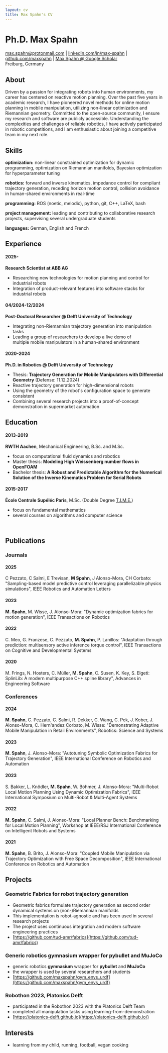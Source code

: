 ```yaml
---
layout: cv
title: Max Spahn's CV
---
```

# Ph.D. __Max Spahn__

<div id="webaddress">
<a href="max.spahn@protonmail.com">max.spahn@protonmail.com</a>
| <a href="https://www.linkedin.com/in/max-spahn/">linkedin.com/in/max-spahn</a>
| <a href="https://www.github.com/maxspahn">github.com/maxspahn</a>
| <a href="https://scholar.google.com/citations?user=r5MT42cAAAAJ&hl=en&oi=ao">Max Spahn @ Google Scholar</a><br>
Freiburg, Germany
</div>

## About
Driven by a passion for integrating robots into human environments, my career
has centered on reactive motion planning. Over the past five years in academic
research, I have pioneered novel methods for online motion planning in mobile
manipulation, utilizing non-linear optimization and Riemannian geometry.
Committed to the open-source community, I ensure my research and software are
publicly accessible. Understanding the complexities and challenges of reliable
robotics, I have actively participated in robotic competitions, and I am
enthusiastic about joining a competitive team in my next role.

## Skills

**optimization:** non-linear constrained optimization for dynamic programming, optimization on Riemannian manifolds, Bayesian optimization for hyperparameter tuning

**robotics:** forward and inverse kinematics, impedance control for compliant trajectory
  generation, receding horizon motion control, collision avoidance in
  human-shared environments in real-time

**programming:** ROS (noetic, melodic), python, git, C++, LaTeX, bash

**project management:** leading and contributing to collaborative research projects, supervising several undergraduate students

**languages:** German, English and French

## Experience

#### 2025-
__Research Scientist at ABB AG__

- Researching new technologies for motion planning and control for industrial robots
- Integration of product-relevant features into software stacks for industrial robots

#### 04/2024-12/2024
__Post-Doctoral Researcher @ Delft University of Technology__

- Integrating non-Riemannian trajectory generation into manipulation tasks
- Leading a group of researchers to develop a live demo of <br>multiple mobile
  manipulators in a human-shared environment


#### 2020-2024
__Ph.D. in Robotics @ Delft University of Technology__
- Thesis: __Trajectory Generation for Mobile Manipulators with Differential Geometry__ (Defense: 11.12.2024)
- Reactive trajectory generation for high-dimensional robots
- Using the geometry of the robot's configuration space to generate consistent
- Combining several research projects into a proof-of-concept demonstration in
  supermarket automation

## Education

#### 2013-2019
__RWTH Aachen__, Mechanical Engineering, B.Sc. and M.Sc.
- focus on computational fluid dynamics and robotics
- Master thesis: __Modeling High Weissenberg number flows in OpenFOAM__
- Bachelor thesis: __A Robust and Predictable Algorithm for the Numerical Solution of the Inverse Kinematics Problem for Serial Robots__

#### 2015-2017
__École Centrale Supéléc Paris__, M.Sc. (Double Degree [T.I.M.E.](https://timeassociation.org/))
- focus on fundamental mathematics
- several courses on algorithms and computer science

<br>

## Publications
### Journals

#### 2025
C Pezzato, C Salmi, E Trevisan, __M Spahn__, J Alonso-Mora, CH Corbato: "Sampling-based
model predictive control leveraging parallelizable physics simulations", IEEE
Robotics and Automation Letters


#### 2023
__M. Spahn__, M. Wisse, J. Alonso-Mora: "Dynamic optimization fabrics for motion
generation", IEEE Transactions on Robotics

#### 2022
C. Meo, G. Franzese, C. Pezzato, __M. Spahn__, P. Lanillos: "Adaptation through prediction: multisensory active inference torque control", IEEE Transactions on Cognitive and Developmental Systems

#### 2020
M. Frings, N. Hosters, C. Müller, __M. Spahn__, C. Susen, K. Key, S. Elgeti: SplinLib: A modern multipurpose C++ spline library", Advances in Engineering Software

### Conferences

#### 2024
__M. Spahn__, C. Pezzato, C. Salmi, R. Dekker, C. Wang, C. Pek, J. Kober, J. Alonso-Mora, C. Hern\'andez Corbato, M. Wisse: "Demonstrating Adaptive Mobile Manipulation in Retail Environments", Robotics: Science and Systems

#### 2023
__M. Spahn__, J. Alonso-Mora: "Autotuning Symbolic Optimization Fabrics for
Trajectory Generation", IEEE International Conference on Robotics and Automation

#### 2023
S. Bakker, L. Knödler, __M. Spahn__, W. Böhmer, J. Alonso-Mora: "Multi-Robot
Local Motion Planning Using Dynamic Optimization Fabrics", IEEE International Symposium on Multi-Robot & Multi-Agent Systems

#### 2022
__M. Spahn__, C. Salmi, J. Alonso-Mora: "Local Planner Bench: Benchmarking for Local Motion Planning", Workshop at  IEEE/RSJ International Conference on Intelligent Robots and Systems 

#### 2021
__M. Spahn__, B. Brito, J. Alonso-Mora: "Coupled Mobile Manipulation via Trajectory
Optimization with Free Space Decomposition", IEEE International Conference on Robotics and Automation

## Projects

### Geometric Fabrics for robot trajectory generation
- Geometric fabrics formulate trajectory generation as second order dynamical
  systems on (non-)Riemannian manifolds
- This implementation is robot-agnostic and has been used in several research
  projects
- The project uses continuous integration and modern software engineering
  practices
- [https://github.com/tud-amr/fabrics](https://github.com/tud-amr/fabrics)

### Generic robotics gymnasium wrapper for pybullet and MuJoCo
- generic robotics __gymnasium__ wrapper for __pybullet__ and __MuJoCo__
- the wrapper is used by several researchers and students
- [https://github.com/maxspahn/gym_envs_urdf](https://github.com/maxspahn/gym_envs_urdf)

### Robothon 2023, Platonics Delft 
- participated in the Robothon 2023 with the Platonics Delft Team
- completed all manipulation tasks using learning-from-demonstration
- [https://platonics-delft.github.io](https://platonics-delft.github.io/)

## Interests
- learning from my child, running, football, vegan cooking





